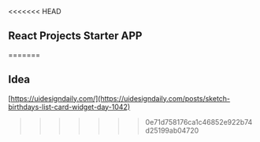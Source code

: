 <<<<<<< HEAD
## React Projects Starter APP
=======
## Idea

[https://uidesigndaily.com/](https://uidesigndaily.com/posts/sketch-birthdays-list-card-widget-day-1042)
>>>>>>> 0e71d758176ca1c46852e922b74d25199ab04720
